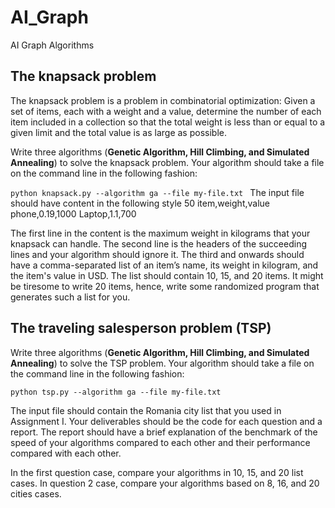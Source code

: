 # AI_Graph
AI Graph Algorithms
## The knapsack problem 
The knapsack problem is a problem in combinatorial optimization: Given a set of items,
each with a weight and a value, determine the number of each item included in a
collection so that the total weight is less than or equal to a given limit and the total value
is as large as possible.

Write three algorithms (**Genetic Algorithm, Hill Climbing, and Simulated Annealing**) to
solve the knapsack problem. Your algorithm should take a file on the command line in
the following fashion:

`python knapsack.py --algorithm ga --file my-file.txt
`
The input file should have content in the following style
50
item,weight,value
phone,0.19,1000
Laptop,1.1,700

The first line in the content is the maximum weight in kilograms that your knapsack can
handle. The second line is the headers of the succeeding lines and your algorithm
should ignore it. The third and onwards should have a comma-separated list of an item’s
name, its weight in kilogram, and the item's value in USD. The list should contain 10, 15,
and 20 items. It might be tiresome to write 20 items, hence, write some randomized
program that generates such a list for you.

## The traveling salesperson problem (TSP)
Write three algorithms (**Genetic Algorithm, Hill Climbing, and Simulated Annealing**) to
solve the TSP problem. Your algorithm should take a file on the command line in the
following fashion:

`python tsp.py --algorithm ga --file my-file.txt`

The input file should contain the Romania city list that you used in Assignment I.
Your deliverables should be the code for each question and a report. The report should have a
brief explanation of the benchmark of the speed of your algorithms compared to each other and
their performance compared with each other. 

In the first question case, compare your algorithms in 10, 15, and 20 list cases. In question 2 case, compare your algorithms based on 8, 16, and
20 cities cases.
